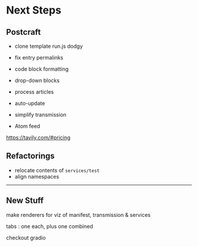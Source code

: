 # Next Steps

## Postcraft

- clone template run.js dodgy

- fix entry permalinks
- code block formatting
- drop-down blocks

- process articles

- auto-update

- simplify transmission

- Atom feed

https://tavily.com/#pricing

## Refactorings

- relocate contents of `services/test`
- align namespaces

---

## New Stuff

make renderers for viz of manifest, transmission & services

tabs : one each, plus one combined

checkout gradio
